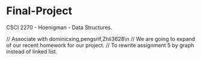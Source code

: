 # Final-Project
CSCI 2270 - Hoenigman - Data Structures.

// Associate with dominicxing,pengsrif,Zhli3628\n
// We are going to expand of our recent homework for our project.
// To rewrite assignment 5 by graph instead of linked list.
